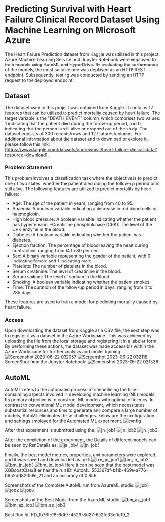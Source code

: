 # Predicting Survival with Heart Failure Clinical Record Dataset Using Machine Learning on Microsoft Azure
The Heart Failure Prediction dataset from Kaggle was utilized in this project. Azure Machine Learning Service and Jupyter Notebook were employed to train models using AutoML and HyperDrive. By evaluating the performance of the models, the most suitable one was deployed as an HTTP REST endpoint. Subsequently, testing was conducted by sending an HTTP request to the deployed endpoint.

## Dataset
The dataset used in this project was obtained from Kaggle. It contains 12 features that can be utilized to predict mortality caused by heart failure. The target variable is the "DEATH_EVENT" column, which comprises two values: 1 indicating that the patient died during the follow-up period, and 0 indicating that the person is still alive or dropped out of the study. The dataset consists of 300 records/rows and 12 features/columns. For additional information about the dataset and to download or explore it, please follow this link: [https://www.kaggle.com/datasets/andrewmvd/heart-failure-clinical-data?resource=download].

### Problem Statement
This problem involves a classification task where the objective is to predict one of two states: whether the patient died during the follow-up period or is still alive. The following features are utilized to predict mortality by heart failure:

- Age: The age of the patient in years, ranging from 40 to 95.
- Anaemia: A boolean variable indicating a decrease in red blood cells or haemoglobin.
- High blood pressure: A boolean variable indicating whether the patient has hypertension.
-Creatinine phosphokinase (CPK): The level of the CPK enzyme in the blood.
- Diabetes: A boolean variable indicating whether the patient has diabetes.
- Ejection fraction: The percentage of blood leaving the heart during contraction, ranging from 14 to 80 per cent.
- Sex: A binary variable representing the gender of the patient, with 0 indicating female and 1 indicating male.
- Platelets: The number of platelets in the blood.
- Serum creatinine: The level of creatinine in the blood.
- Serum sodium: The level of sodium in the blood.
- Smoking: A boolean variable indicating whether the patient smokes.
- Time: The duration of the follow-up period in days, ranging from 4 to 285 days.

These features are used to train a model for predicting mortality caused by heart failure.

### Access
Upon downloading the dataset from Kaggle as a CSV file, the next step was to register it as a dataset in the Azure Workspace. This was achieved by uploading the file from the local storage and registering it in a tabular form. By performing these actions, the dataset was made accessible within the Azure Workspace for further analysis and model training.
![Screenshot 2023-06-22 032057](https://github.com/raohashim/Udacity_ML_With_Azure_NanoDegree_Projects/assets/50891264/574a6a97-4835-4e8c-bff1-e9e18b4980ac)
![Screenshot 2023-06-22 032118](https://github.com/raohashim/Udacity_ML_With_Azure_NanoDegree_Projects/assets/50891264/0c95bee0-a6e6-4d37-8907-3dbe07616a4e)
ScreenShot from the Jupyter Notebook:
![Screenshot 2023-06-22 021536](https://github.com/raohashim/Udacity_ML_With_Azure_NanoDegree_Projects/assets/50891264/d471d682-81c6-421d-a472-f704934df5ee)

## AutoML
AutoML refers to the automated process of streamlining the time-consuming aspects involved in developing machine learning (ML) models. Its primary objective is to construct ML models with optimal efficiency. In contrast to conventional ML model development, which necessitates substantial resources and time to generate and compare a large number of models, AutoML eliminates these challenges. 
Below are the configuration and settings employed for the Automated ML experiment.
![config](https://github.com/raohashim/Udacity_ML_With_Azure_NanoDegree_Projects/assets/50891264/2b7ea91e-d5d3-4d29-9e25-aad92c0e8d88)

After that experiment is submitted using the:
![jn_job1](https://github.com/raohashim/Udacity_ML_With_Azure_NanoDegree_Projects/assets/50891264/4a548466-b22f-43b7-9e37-ed769feee244)
![jn_job2](https://github.com/raohashim/Udacity_ML_With_Azure_NanoDegree_Projects/assets/50891264/648cdbc0-b46d-4686-b228-659cc8b7fd04)
![jn_job3](https://github.com/raohashim/Udacity_ML_With_Azure_NanoDegree_Projects/assets/50891264/c1574094-9346-41b2-8db2-c3922e5b80ec)

After the completion of the experiment, the Details of different models can be seen by RunDetails as:
![jn_job4](https://github.com/raohashim/Udacity_ML_With_Azure_NanoDegree_Projects/assets/50891264/d70d1b09-75bb-4587-960a-3a07ba2a96af)
![jn_job5](https://github.com/raohashim/Udacity_ML_With_Azure_NanoDegree_Projects/assets/50891264/c0e78439-0535-4739-b6c9-063ec147144d)

Finally, the best model metrics, properties, and parameters were explored, and it was saved and downloaded as .pkl:
![bm_jn_job1](https://github.com/raohashim/Udacity_ML_With_Azure_NanoDegree_Projects/assets/50891264/70dd2080-adb2-44dc-a669-6e8d5a0cdb65) 
![bm_jn_job2](https://github.com/raohashim/Udacity_ML_With_Azure_NanoDegree_Projects/assets/50891264/8918decb-c17f-4e12-9ad7-c59903600499)
![bm_jn_job3](https://github.com/raohashim/Udacity_ML_With_Azure_NanoDegree_Projects/assets/50891264/8005e04d-b174-436a-8193-886f78e36002)
![bm_jn_job4](https://github.com/raohashim/Udacity_ML_With_Azure_NanoDegree_Projects/assets/50891264/0da167de-197f-4a12-8991-e9db14623af4)
Here it can be seen that the best model was XGBoostClassifier has the run ID: AutoML_553367df-b11b-469e-a776-b952dd82059e_21 and an accuracy of 0.856.


Screenshots of the Complete AutoML run from AzureML studio:
![job1](https://github.com/raohashim/Udacity_ML_With_Azure_NanoDegree_Projects/assets/50891264/3110e417-1b81-4cd7-b2f8-78a238c4c225)
![job2](https://github.com/raohashim/Udacity_ML_With_Azure_NanoDegree_Projects/assets/50891264/7b2e6d4b-889c-43d0-975c-3e69cb3c0957)
![job3](https://github.com/raohashim/Udacity_ML_With_Azure_NanoDegree_Projects/assets/50891264/d050b58d-ec67-4618-ba3b-5b93e1cc2e3d)

Screenshots of the Best Model from the AzureML studio:
![bm_az_job1](https://github.com/raohashim/Udacity_ML_With_Azure_NanoDegree_Projects/assets/50891264/ddb5cd0c-1a7f-4b89-8d7a-4d49612b13c7)
![bm_az_job2](https://github.com/raohashim/Udacity_ML_With_Azure_NanoDegree_Projects/assets/50891264/068051d2-8769-4968-ae7f-6b97c96e521b)
![bm_az_job3](https://github.com/raohashim/Udacity_ML_With_Azure_NanoDegree_Projects/assets/50891264/b52ddc21-705a-4062-8717-ff6d8b55bb33)




Best Run Id:  HD_fb76fc18-6db7-4529-8d27-692fc33c0c19_2







